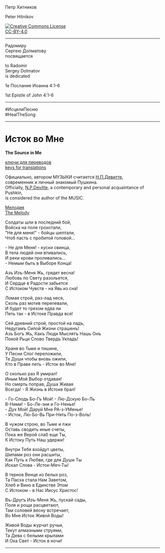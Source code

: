 Петр Хитников

Peter Hitnikov

[CC-BY-4.0]: http://creativecommons.org/licenses/by/4.0/ "{rel='license'}"

[CC-BY-4.0_png]: https://i.creativecommons.org/l/by/4.0/88x31.png

[![Creative Commons License][CC-BY-4.0_png]][CC-BY-4.0]<br/>[CC-BY-4.0][]

---

Радомиру  
Сергею Долматову  
посвящается

to Radomir  
Sergey Dolmatov  
is dedicated

1e Послание Иоанна 4:1-6

1st Epistle of John 4:1-6

---

\#ИсцелиПесню  
\#HealTheSong

---

# Исток во Мне
**The Source in Me**

[ключи для переводов][transl_keys]  
[keys for translations][transl_keys]

[transl_keys]: transl-keys.md

Официально, автором МУЗЫКИ считается [Н.П.Девитте][Devitte_ru],  
современник и личный знакомый Пушкина.  
Officially, [N.P.Devitte][Devitte_en], a contemporary and personal acquaintance of Pushkin,  
is considered the author of the MUSIC.

[Мелодия][Melody]  
[The Melody][Melody]

[Melody]: melody.md

Солдаты шли в последний бой,  
Войска на поле грохотали,  
"Не для меня!" - бойцы шептали,  
Чтоб пасть с пробитой головой...

\- Не для Меня! - куски свинца,  
В тела людей они впивались,  
И реки крови проливались...  
\- Немым быть в Выборе Конца!

Азъ Изъ-Меня Жь, грядет весна!  
Любовь по Свету разольется,  
И Сердце в Радости забьется  
С Истоком Чувств - на Явь из сна!

Ломая строй, раз-лад неся,  
Сколь раз мотив перепевали,  
И будет то грехом едва ли  
Петь так - в Истоке Правда вся!

Сей древний строй, простой на ладъ,  
Недугамъ Силой Жизни страшенъ!  
Азъ Богъ Жь, Какъ Люди Мыслятъ Нашь Онъ  
Покой Рьци Слово Твердъ Укладъ!

Храня во Тьме и тишине,  
У Песни Слог переложили,  
Те Души чтобы вновь ожили,  
Кто в Праве петь - Исток во Мне!

О сколько раз Я умирал!  
Иным Мой Выбор отдавая!  
Но смерть поправ, Душа Живая  
Всегда! - Я Жизнь в Истоке брал!

\- Го-Сподь Бо-Гъ Мой! - Лю-Дскую Бо-Ль  
В-Ними! - Бо-Ле-зни и Го-Ненье!  
\- Дух Мой! Даруй Мне РА-з-УМенье!  
\- Исток, Лю-Бо-Вь При-Нять По-з-Воль!

В чужом строю, во Тьме и лжи  
Оставь сводить иные счеты,  
Пока же Верой слаб еще Ты,  
К Истоку Путь Наш удержи!

Внутри Тебя взойдут цветы,  
Шипами роз они расшиты,  
Как Путь к Любви, где для Души Ты  
Искал Слова - Исток-Меч-Ты!

В тернов Венце из белых роз,  
Та Пасха стала Нам Заветом,  
Хлеб и Вино в Единстве Этом  
С Истоком - в Нас Иисус Христос!

Въ-Другъ Изъ-Меня Жь, пускай сады,  
Поля и рощи расцветают,  
Там соловей весну встречает,  
Во Мне Исток Живой Воды!

Живой Воды журчат ручьи,  
Текут алмазными струями,  
Та Дева с белыми крылами  
И Ока Свет - Исток в ночи!

---

[Devitte_ru]: https://ru.wikipedia.org/wiki/Девитте,_Николай_Петрович

[Devitte_en]: https://en.wikipedia.org/wiki/Nikolai_Devitte
